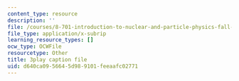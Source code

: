 ```yaml
---
content_type: resource
description: ''
file: /courses/8-701-introduction-to-nuclear-and-particle-physics-fall-2020/d640ca0956645d989101feeaafc02771_QDIdZR9G2UU.vtt
file_type: application/x-subrip
learning_resource_types: []
ocw_type: OCWFile
resourcetype: Other
title: 3play caption file
uid: d640ca09-5664-5d98-9101-feeaafc02771
---
```

